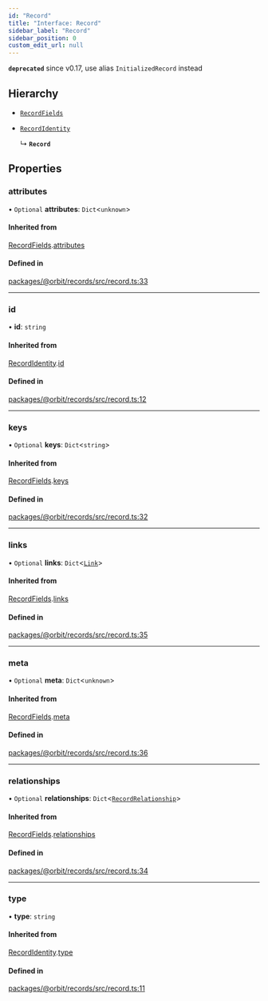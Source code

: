 ```yaml
---
id: "Record"
title: "Interface: Record"
sidebar_label: "Record"
sidebar_position: 0
custom_edit_url: null
---
```


**`deprecated`** since v0.17, use alias `InitializedRecord` instead

## Hierarchy

- [`RecordFields`](RecordFields.md)

- [`RecordIdentity`](RecordIdentity.md)

  ↳ **`Record`**

## Properties

### attributes

• `Optional` **attributes**: `Dict`<`unknown`\>

#### Inherited from

[RecordFields](RecordFields.md).[attributes](RecordFields.md#attributes)

#### Defined in

[packages/@orbit/records/src/record.ts:33](https://github.com/orbitjs/orbit/blob/6e0cbd41/packages/@orbit/records/src/record.ts#L33)

___

### id

• **id**: `string`

#### Inherited from

[RecordIdentity](RecordIdentity.md).[id](RecordIdentity.md#id)

#### Defined in

[packages/@orbit/records/src/record.ts:12](https://github.com/orbitjs/orbit/blob/6e0cbd41/packages/@orbit/records/src/record.ts#L12)

___

### keys

• `Optional` **keys**: `Dict`<`string`\>

#### Inherited from

[RecordFields](RecordFields.md).[keys](RecordFields.md#keys)

#### Defined in

[packages/@orbit/records/src/record.ts:32](https://github.com/orbitjs/orbit/blob/6e0cbd41/packages/@orbit/records/src/record.ts#L32)

___

### links

• `Optional` **links**: `Dict`<[`Link`](../modules.md#link)\>

#### Inherited from

[RecordFields](RecordFields.md).[links](RecordFields.md#links)

#### Defined in

[packages/@orbit/records/src/record.ts:35](https://github.com/orbitjs/orbit/blob/6e0cbd41/packages/@orbit/records/src/record.ts#L35)

___

### meta

• `Optional` **meta**: `Dict`<`unknown`\>

#### Inherited from

[RecordFields](RecordFields.md).[meta](RecordFields.md#meta)

#### Defined in

[packages/@orbit/records/src/record.ts:36](https://github.com/orbitjs/orbit/blob/6e0cbd41/packages/@orbit/records/src/record.ts#L36)

___

### relationships

• `Optional` **relationships**: `Dict`<[`RecordRelationship`](../modules.md#recordrelationship)\>

#### Inherited from

[RecordFields](RecordFields.md).[relationships](RecordFields.md#relationships)

#### Defined in

[packages/@orbit/records/src/record.ts:34](https://github.com/orbitjs/orbit/blob/6e0cbd41/packages/@orbit/records/src/record.ts#L34)

___

### type

• **type**: `string`

#### Inherited from

[RecordIdentity](RecordIdentity.md).[type](RecordIdentity.md#type)

#### Defined in

[packages/@orbit/records/src/record.ts:11](https://github.com/orbitjs/orbit/blob/6e0cbd41/packages/@orbit/records/src/record.ts#L11)
